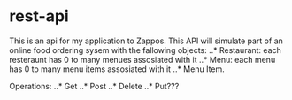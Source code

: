 # rest-api

This is an api for my application to Zappos. This API will simulate part of an online food ordering sysem with the fallowing objects: 
..* Restaurant: each resteraunt has 0 to many menues assosiated with it
..*  Menu: each menu has 0 to many menu items assosiated with it
..* Menu Item. 


Operations: 
..* Get
..* Post
..* Delete
..* Put???
